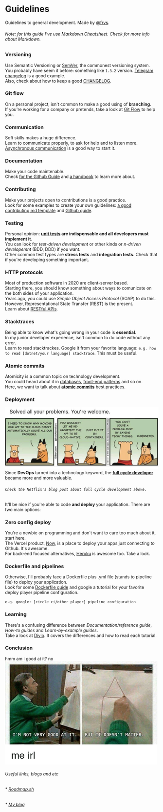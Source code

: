 # Guidelines
Guidelines to general development. Made by [@frvs](https://frvs.now.sh/).

###### Note: for this guide I've use [Markdown Cheatsheet](https://github.com/adam-p/markdown-here/wiki/Markdown-Cheatsheet). Check for more info about Markdown.

### Versioning 
Use Semantic Versioning or [SemVer](https://semver.org/), the commonest versioning system.   
You probably have seem it before: something like `1.3.2` version. [Telegram changelog](https://desktop.telegram.org/changelog) is a good example.  
Also, check about how to keep a good [CHANGELOG](https://keepachangelog.com/en/1.1.0/).

### Git flow
On a personal project, isn't common to make a good using of **branching**.  
If you're working for a company or pretends, take a look at [Git Flow](https://danielkummer.github.io/git-flow-cheatsheet/index.html) to help you. 

### Communication
Soft skills makes a huge difference.  
Learn to communicate properly, to ask for help and to listen more.  
[Asynchronous communication](https://doist.com/blog/asynchronous-communication/) is a good way to start it.

### Documentation 
Make your code maintenable.  
Check [for the Github Guide](https://guides.github.com/features/wikis/) and [a handbook](https://github.com/jamiebuilds/documentation-handbook) to learn more about.

### Contributing
Make your projects open to contributions is a good practice.  
Look for some examples to create your own guidelines: [a good contributing.md template](https://gist.github.com/PurpleBooth/b24679402957c63ec426) and [Github guide](https://help.github.com/en/github/building-a-strong-community/setting-guidelines-for-repository-contributors).

### Testing
Personal opinion: **[unit tests](http://softwaretestingfundamentals.com/unit-testing/) are indispensable and all developers must implement it**.  
You can look for *test-driven development* or other kinds or *n-driven developemnt* (BDD, DDD) if you want.  
Other common test types are **stress tests** and **integration tests**. Check that if you're developing something important.

### HTTP protocols
Most of production software in 2020 are client-server based.  
Starting there, you should know something about ways to comunicate on the both sides of your application.  
Years ago, you could use *Simple Object Access Protocol* (SOAP) to do this. However, Representational State Transfer (REST) is the present.  
Learn about [RESTful APIs](https://hackernoon.com/restful-api-designing-guidelines-the-best-practices-60e1d954e7c9). 

### Stacktraces
Being able to know what's going wrong in your code is **essential**.  
In my junior developer experience, isn't common to do code without any error.  
Learn to read stacktrackes. Google it from your favorite language: `e.g. how to read [dotnet/your language] stacktrace`. This must be useful.

### Atomic commits
Atomicity is a common topic on technology development.  
You could heard about it in [databases](https://vladmihalcea.com/a-beginners-guide-to-acid-and-database-transactions/), [front-end patterns](https://bradfrost.com/blog/post/atomic-web-design/) and so on.  
Here, we want to talk about [**atomic commits**](https://www.freshconsulting.com/atomic-commits/) best practices. 

### Deployment
![devopsjoke](https://github.com/frvs/guidelines/blob/master/devopsjoke.jpeg "DevOps  joke")
Since **DevOps** turned into a technology keyword, the [**full cycle developer**](https://netflixtechblog.com/full-cycle-developers-at-netflix-a08c31f83249) became more and more valuable.  
###### `Check the Netflix's blog post about full cycle development above.`
It'll be nice if you're able to code **and deploy** your application. There are two main options:

### Zero config deploy
You're a newbie on programming and don't want to care too much about it, start here.  
The Vercel product, [Now](https://vercel.com/docs), is a place to deploy your apps just connecting to Github. It's awesome.  
For back-end focused alternatives, [Heroku](https://devcenter.heroku.com/start) is awesome too. Take a look.

### Dockerfile and pipelines 

Otherwise, I'll probably face a Dockerfile plus .yml file (stands to pipeline file) to deploy your application.    
Look for some [Dockerfile guide](https://rollout.io/blog/a-beginners-guide-to-the-dockerfile/) and google a tutorial for your favorite deploy player pipeline configuration.
```
e.g. google: [circle ci/other player] pipeline configuration
```
### Learning 
There's a confusing difference between *Documentation/reference guide*, *How-to guides* and *Learn-by-example guides*.  
Take a look at [Divio](https://documentation.divio.com/). It covers the differences and how to read each tutorial.

### Conclusion
hmm am i good at it? no
![conclusion](https://github.com/frvs/guidelines/blob/master/doesntmatter.png "conclusion")

###### Useful links, blogs and etc
###### * [Roadmap.sh](https://roadmap.sh/)
###### * [My blog](https://frvs.now.sh/blog)
